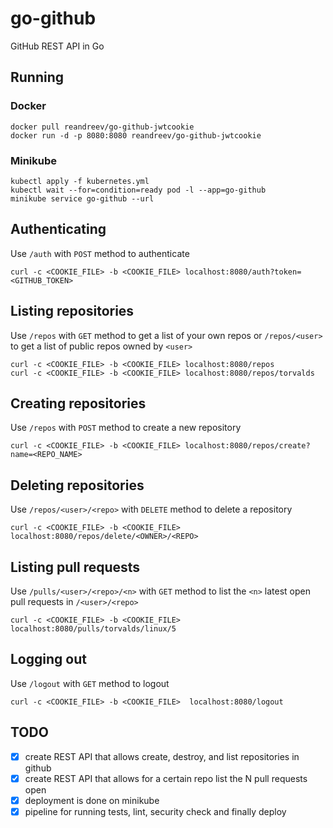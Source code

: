 # go-github
GitHub REST API in Go

## Running

### Docker

```
docker pull reandreev/go-github-jwtcookie
docker run -d -p 8080:8080 reandreev/go-github-jwtcookie
```

### Minikube

```
kubectl apply -f kubernetes.yml
kubectl wait --for=condition=ready pod -l --app=go-github
minikube service go-github --url
```

## Authenticating

Use `/auth` with `POST` method to authenticate

```
curl -c <COOKIE_FILE> -b <COOKIE_FILE> localhost:8080/auth?token=<GITHUB_TOKEN>
```

## Listing repositories

Use `/repos` with `GET` method to get a list of your own repos or `/repos/<user>` to get a list of public repos owned by `<user>`

```
curl -c <COOKIE_FILE> -b <COOKIE_FILE> localhost:8080/repos
curl -c <COOKIE_FILE> -b <COOKIE_FILE> localhost:8080/repos/torvalds
```

## Creating repositories

Use `/repos` with `POST` method to create a new repository

```
curl -c <COOKIE_FILE> -b <COOKIE_FILE> localhost:8080/repos/create?name=<REPO_NAME>
```

## Deleting repositories

Use `/repos/<user>/<repo>` with `DELETE` method to delete a repository

```
curl -c <COOKIE_FILE> -b <COOKIE_FILE> localhost:8080/repos/delete/<OWNER>/<REPO>
```

## Listing pull requests

Use `/pulls/<user>/<repo>/<n>` with `GET` method to list the `<n>` latest open pull requests in `/<user>/<repo>`

```
curl -c <COOKIE_FILE> -b <COOKIE_FILE> localhost:8080/pulls/torvalds/linux/5
```

## Logging out

Use `/logout` with `GET` method to logout

```
curl -c <COOKIE_FILE> -b <COOKIE_FILE>  localhost:8080/logout
```

## TODO  
- [X] create REST API that allows create, destroy, and list repositories in github  
- [X] create REST API that allows for a certain repo list the N pull requests open  
- [X] deployment is done on minikube  
- [X] pipeline for running tests, lint, security check and finally deploy  
